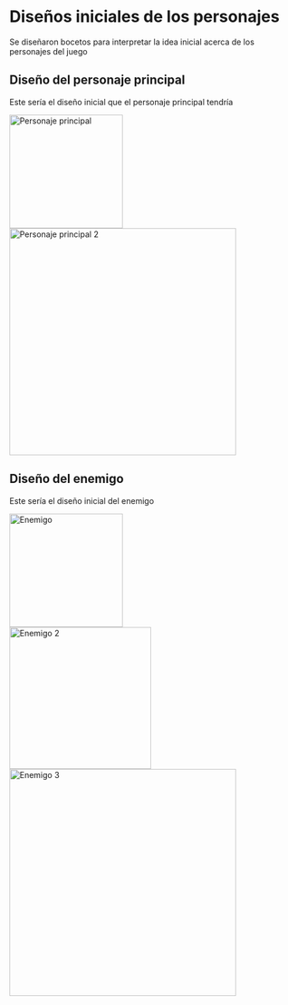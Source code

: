# Diseños iniciales de los personajes

Se diseñaron bocetos para interpretar la idea inicial acerca de los personajes del juego

## Diseño del personaje principal

Este sería el diseño inicial que el personaje principal tendría

<img src="https://github.com/user-attachments/assets/3c525086-4b7e-47e8-91ba-6f9015735d39" alt="Personaje principal" width="200"/>\
<img src="https://github.com/user-attachments/assets/0fa295d9-d3ab-4a9e-acd4-842d225cd301" alt="Personaje principal 2" width="400"/>

## Diseño del enemigo

Este sería el diseño inicial del enemigo

<img src="https://github.com/user-attachments/assets/04dd1f42-4395-4436-ba0d-203550722f14" alt="Enemigo" width="200"/>\
<img src="https://github.com/user-attachments/assets/353f1393-f10b-4978-ac9b-41f1637ad2bb" alt="Enemigo 2" width="250"/>\
<img src="https://github.com/user-attachments/assets/ebc597be-2d87-4fd2-ba3e-5da21b447bb8" alt="Enemigo 3" width="400"/>
